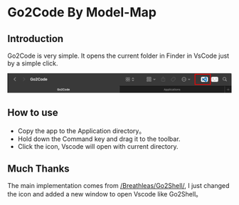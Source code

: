 # Go2Code By Model-Map

## Introduction

Go2Code is very simple.
It opens the current folder in Finder in VsCode just by a simple click.

![Alt text](image.png)

## How to use

- Copy the app to the Application directory。
- Hold down the Command key and drag it to the toolbar.
- Click the icon, Vscode will open with current directory.

## Much Thanks

The main implementation comes from [/Breathleas/Go2Shell/](https://github.com/Breathleas/Go2Shell/), I just changed the icon and added a new window to open Vscode like Go2Shell。
